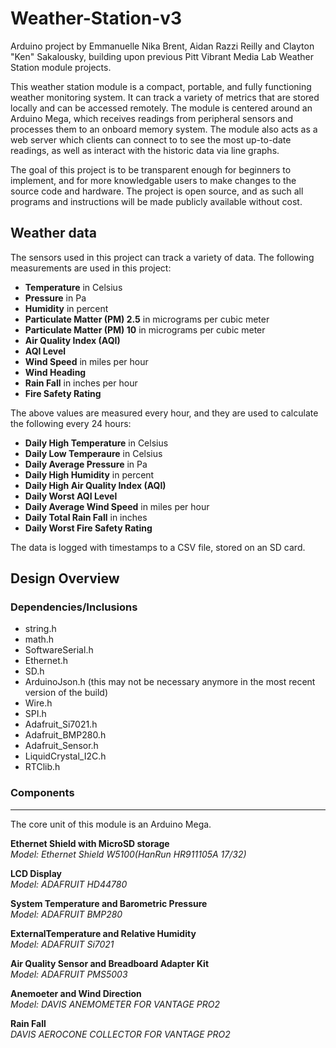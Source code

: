 # Weather-Station-v3
Arduino project by Emmanuelle Nika Brent, Aidan Razzi Reilly and Clayton "Ken" Sakalousky, building upon previous Pitt Vibrant Media Lab Weather Station module projects.

This weather station module is a compact, portable, and fully functioning weather monitoring system. It can track a variety of metrics that are stored locally and can be accessed remotely. The module is centered around an Arduino Mega, which receives readings from peripheral sensors and processes them to an onboard memory system. The module also acts as a web server which clients can connect to to see the most up-to-date readings, as well as interact with the historic data via line graphs. 

The goal of this project is to be transparent enough for beginners to implement, and for more knowledgable users to make changes to the source code and hardware. The project is open source, and as such all programs and instructions will be made publicly available without cost. 

## Weather data
The sensors used in this project can track a variety of data. The following measurements are used in this project: 

* **Temperature** in Celsius
* **Pressure** in Pa
* **Humidity** in percent
* **Particulate Matter (PM) 2.5** in micrograms per cubic meter
* **Particulate Matter (PM) 10** in micrograms per cubic meter
* **Air Quality Index (AQI)**
* **AQI Level** 
* **Wind Speed** in miles per hour
* **Wind Heading**
* **Rain Fall** in inches per hour
* **Fire Safety Rating**

The above values are measured every hour, and they are used to calculate the following every 24 hours: 
* **Daily High Temperature** in Celsius
* **Daily Low Temperaure** in Celsius
* **Daily Average Pressure** in Pa
* **Daily High Humidity** in percent
* **Daily High Air Quality Index (AQI)**
* **Daily Worst AQI Level**
* **Daily Average Wind Speed** in miles per hour
* **Daily Total Rain Fall** in inches
* **Daily Worst Fire Safety Rating**

The data is logged with timestamps to a CSV file, stored on an SD card.

## Design Overview
### Dependencies/Inclusions
* string.h
* math.h
* SoftwareSerial.h
* Ethernet.h
* SD.h
* ArduinoJson.h (this may not be necessary anymore in the most recent version of the build)
* Wire.h
* SPI.h
* Adafruit_Si7021.h
* Adafruit_BMP280.h
* Adafruit_Sensor.h
* LiquidCrystal_I2C.h
* RTClib.h

### Components
---
The core unit of this module is an Arduino Mega.

**Ethernet Shield with MicroSD storage**  
*Model: Ethernet Shield W5100(HanRun HR911105A 17/32)*

**LCD Display**  
*Model: ADAFRUIT HD44780*

**System Temperature and Barometric Pressure**  
*Model: ADAFRUIT BMP280*

**ExternalTemperature and Relative Humidity**  
*Model: ADAFRUIT Si7021*

**Air Quality Sensor and Breadboard Adapter Kit**  
*Model: ADAFRUIT PMS5003*

**Anemoeter and Wind Direction**  
*Model: DAVIS ANEMOMETER FOR VANTAGE PRO2*

**Rain Fall**  
*DAVIS AEROCONE COLLECTOR FOR VANTAGE PRO2*
